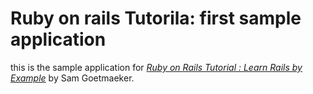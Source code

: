 # Ruby on rails Tutorila: first sample application
this is the sample application for [*Ruby on Rails Tutorial : Learn Rails by Example*](http:railstutorial.org/ ) by Sam Goetmaeker.
